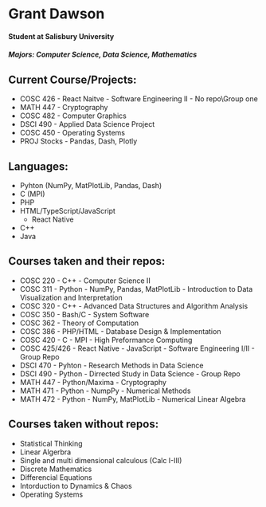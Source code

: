 # Grant Dawson
#### Student at Salisbury University 
##### Majors: Computer Science, Data Science, Mathematics

## Current Course/Projects:
* COSC 426 - React Naitve - Software Engineering II - No repo\Group one
* MATH 447 - Cryptography
* COSC 482 - Computer Graphics
* DSCI 490 - Applied Data Science Project
* COSC 450 - Operating Systems
* PROJ Stocks - Pandas, Dash, Plotly

## Languages:
* Pyhton (NumPy, MatPlotLib, Pandas, Dash)
* C (MPI)
* PHP
* HTML/TypeScript/JavaScript
  * React Native
* C++
* Java

## Courses taken and their repos:
* COSC 220 - C++ - Computer Science II
* COSC 311 - Python - NumPy, Pandas, MatPlotLib - Introduction to Data Visualization and Interpretation
* COSC 320 - C++ - Advanced Data Structures and Algorithm Analysis
* COSC 350 - Bash/C - System Software
* COSC 362 - Theory of Computation
* COSC 386 - PHP/HTML - Database Design & Implementation 
* COSC 420 - C - MPI - High Preformance Computing
* COSC 425/426 - React Native - JavaScript - Software Engineering I/II - Group Repo
* DSCI 470 - Pyhton - Research Methods in Data Science
* DSCI 490 - Python - Dirrected Study in Data Science - Group Repo
* MATH 447 - Python/Maxima - Cryptography
* MATH 471 - Python - NumpPy - Numerical Methods
* MATH 472 - Python - NumPy, MatPlotLib - Numerical Linear Algebra


<!--* Stocks   - Pyhton - Pandas, BeautifulSoup - Get stock information and display it-->

## Courses taken without repos:
* Statistical Thinking
* Linear Algerbra
* Single and multi dimensional calculous (Calc I-III)
* Discrete Mathematics
* Differencial Equations
* Intorduction to Dynamics & Chaos
* Operating Systems


<!--
**dawsboss/dawsboss** is a ✨ _special_ ✨ repository because its `README.md` (this file) appears on your GitHub profile.



- 🔭 I’m currently working on ...
- 🌱 I’m currently learning ...
- 👯 I’m looking to collaborate on ...
- 🤔 I’m looking for help with ...
- 💬 Ask me about ...
- 📫 How to reach me: ...
- 😄 Pronouns: ...
- ⚡ Fun fact: ...

-->
